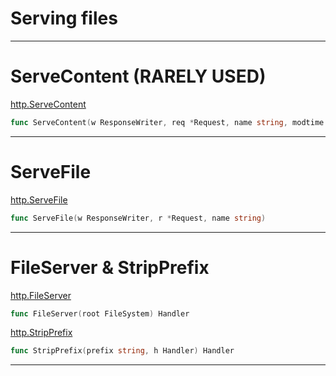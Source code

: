 # Serving files

***

# ServeContent (RARELY USED)

[http.ServeContent](https://godoc.org/net/http#ServeContent)
``` go
func ServeContent(w ResponseWriter, req *Request, name string, modtime time.Time, content io.ReadSeeker)
```

***

# ServeFile

[http.ServeFile](https://godoc.org/net/http#ServeFile)
``` go
func ServeFile(w ResponseWriter, r *Request, name string)
```
***

# FileServer & StripPrefix

[http.FileServer](https://godoc.org/net/http#FileServer)
``` go
func FileServer(root FileSystem) Handler
```

[http.StripPrefix](https://godoc.org/net/http#StripPrefix)
``` go
func StripPrefix(prefix string, h Handler) Handler
```

***
